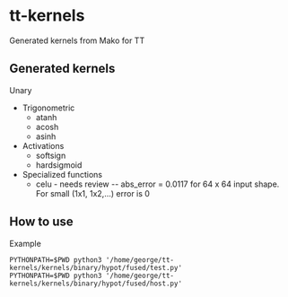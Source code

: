 # tt-kernels
Generated kernels from Mako for TT


## Generated kernels

Unary
* Trigonometric
    * atanh
    * acosh
    * asinh
* Activations
    * softsign
    * hardsigmoid
* Specialized functions
    * celu - needs review -- abs_error = 0.0117 for 64 x 64 input shape. For small (1x1, 1x2,...) error is 0


## How to use

Example
```
PYTHONPATH=$PWD python3 '/home/george/tt-kernels/kernels/binary/hypot/fused/test.py'
PYTHONPATH=$PWD python3 '/home/george/tt-kernels/kernels/binary/hypot/fused/host.py'
```